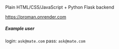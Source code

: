Plain HTML/CSS/JavaScript + Python Flask backend

https://proman.onrender.com

##### Example user

login: `ask@mate.com`
pass: `ask@mate.com`
